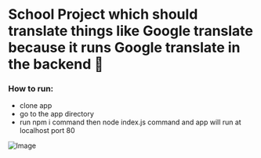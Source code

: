 # School Project which should translate things like Google translate because it runs Google translate in the backend 🤣
### How to run:
- clone app
- go to the app directory
- run npm i command then node index.js command and app will run at localhost port 80

![Image](https://i.imgur.com/eOtvTMV.gif)

